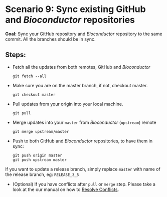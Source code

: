 # Scenario 9: Sync existing GitHub and _Bioconductor_ repositories

**Goal:** Sync your GitHub repository and _Bioconductor_ repository to the same commit. All the branches should be in sync.

## Steps:

*   Fetch all the updates from both remotes, GitHub and _Bioconductor_

    ```
    git fetch --all
    ```

*   Make sure you are on the master branch, if not, checkout master.

    ```
    git checkout master
    ```

*   Pull updates from your origin into your local machine.

    ```
    git pull
    ```

*   Merge updates into your `master` from _Bioconductor_ (`upstream`) remote

    ```
    git merge upstream/master
    ```

*   Push to both GitHub and _Bioconductor_ repositories, to have them in sync:

    ```
    git push origin master
    git push upstream master
    ```

If you want to update a release branch, simply replace `master` with name of the release branch, eg: `RELEASE_3_5`

*   (Optional) If you have conflicts after `pull` or `merge` step. Please take a look at the our manual on how to [Resolve Conflicts][].

[Resolve Conflicts]: scenario-5-resolve-conflicts.md
